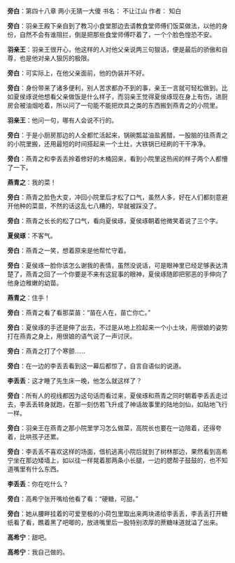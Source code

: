 **旁白**：第四十八章 两小无猜一大傻
书名： 不让江山 作者： 知白 

**旁白**：羽亲王殿下亲自到了教习小食堂那边去请教食堂师傅们饭菜做法，以他的身份，自然不会有谁阻拦，倒是把那些食堂师傅吓着了，一个个脸色惶恐不安。

**羽亲王**：羽亲王很开心，他这样的人对他父亲说两三句狠话，便是最后的骄傲和自尊，也是他对亲人狠厉的极限。

**旁白**：可实际上，在他父亲面前，他的伪装并不好。

**旁白**：身份带来了诸多便利，别人苦求都办不到的事，亲王一言就可轻松做到。比如夏侯琢说他想看父亲做饭是什么样子，而羽亲王觉得夏侯琢现在身上有伤，进厨房会被油烟呛着，所以问了一句能不能把炊具之类的东西搬到燕青之的小院里。

**羽亲王**：他问一句，哪有人会说不行的。

**旁白**：于是小厨房那边的人全都忙活起来，锅碗瓢盆油盐酱醋，一股脑的往燕青之的小院里搬，还用最短的时间搭起来一个土灶，大铁锅已经刷的干干净净。

**旁白**：燕青之和李丢丢拎着修好的木桶回来，看到小院里这热闹的样子两个人都懵了一下。

**燕青之**：我的菜！

**旁白**：燕青之脸色大变，冲回小院里后才松了口气，虽然人多，好在人们都刻意避开他种的菜苗，不然的话这乱七八糟的，早就被踩没了。

**旁白**：燕青之长长的松了口气，看向夏侯琢，夏侯琢朝着他微笑着说了三个字。

**夏侯琢**：不客气。

**旁白**：燕青之一笑，想着原来是他帮忙守着。

**旁白**：夏侯琢一脸你该怎么谢我的表情，虽然没说话，可是眼神里已经足够表达清楚了，燕青之回了一个你要是不来有这屁事的眼神，夏侯琢随即把邪恶的手伸向了他身边稚嫩的幼苗。

**燕青之**：住手！

**旁白**：燕青之看了看那菜苗：“苗在人在，苗亡你亡。”

**旁白**：夏侯琢的手还是伸了出去，不过是从地上捡起来一个小土块，用很娘的姿势打在燕青之身上，用很娘的语气说了一声讨厌。

**旁白**：燕青之打了个寒颤......

**旁白**：在一边的李丢丢看到这一幕后都惊了，自言自语似的说道。

**李丢丢**：这才睡了先生床一晚，他怎么就这样了？

**旁白**：所有人的视线都因为这句话而看过来，夏侯琢和燕青之同时朝着李丢丢走过去，李丢丢转身就跑，在那一刻仿若飞升成了神话故事里的陆地剑仙，如贴地飞行一样。

**旁白**：羽亲王在燕青之那小院里学习怎么做菜，高院长也要在一边陪着，还得夸着，比哄孩子还累。

**旁白**：李丢丢不喜欢这样的场面，借机逃离小院后就到了树林那边，果然看到高希宁坐在那边矮墙上，如以往一样晃着那两条小长腿，一边的腮帮子鼓鼓的，也不知道嘴里有什么东西。

**李丢丢**：你在吃什么？

**旁白**：高希宁张开嘴给他看了看：“硬糖，可甜。”

**旁白**：她从腰畔挂着的可爱至极的小荷包里取出来两块递给李丢丢，李丢丢打开糖纸看了看，瞧着黑了吧唧的，放进嘴里后一股特别浓厚的蔗糖味道就溢了出来。

**高希宁**：甜吧。

**高希宁**：我自己做的。
